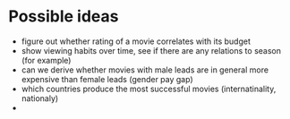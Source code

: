 # Possible ideas
- figure out whether rating of a movie correlates with its budget
- show viewing habits over time, see if there are any relations to season (for example)
- can we derive whether movies with male leads are in general more expensive than female leads (gender pay gap)
- which countries produce the most successful movies (internatinality, nationaly) 
- 
